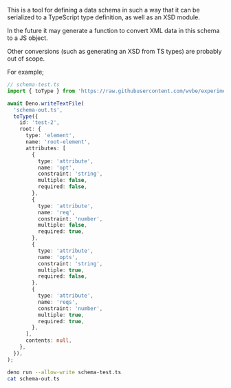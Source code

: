 This is a tool for defining a data schema in such a way that it can be serialized to a TypeScript
type definition, as well as an XSD module.

In the future it may generate a function to convert XML data in this schema to a JS object.

Other conversions (such as generating an XSD from TS types) are probably out of scope.

For example;

```ts
// schema-test.ts
import { toType } from 'https://raw.githubusercontent.com/wvbe/experimental-ts-xsd-schema/master/mod.ts';

await Deno.writeTextFile(
  'schema-out.ts',
  toType({
    id: 'test-2',
    root: {
      type: 'element',
      name: 'root-element',
      attributes: [
        {
          type: 'attribute',
          name: 'opt',
          constraint: 'string',
          multiple: false,
          required: false,
        },
        {
          type: 'attribute',
          name: 'req',
          constraint: 'number',
          multiple: false,
          required: true,
        },
        {
          type: 'attribute',
          name: 'opts',
          constraint: 'string',
          multiple: true,
          required: false,
        },
        {
          type: 'attribute',
          name: 'reqs',
          constraint: 'number',
          multiple: true,
          required: true,
        },
      ],
      contents: null,
    },
  }),
);
```

```sh
deno run --allow-write schema-test.ts
cat schema-out.ts
```
